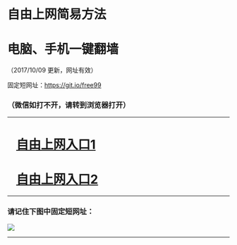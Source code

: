 ﻿# 自由上网简易方法

# 电脑、手机一键翻墙

（2017/10/09 更新，网址有效）

固定短网址：https://git.io/free99

### （微信如打不开，请转到浏览器打开）


***





# &nbsp;&nbsp; <a href="http://ft310664976.fwq-tz-1001.info/fwqtz01.html?t=10090018794 " target="_blank">自由上网入口1</a>
# &nbsp;&nbsp; <a href="http://ft2867219024.fwq-tz-1002.info/fwqtz02.html?t=100900126369 " target="_blank">自由上网入口2</a>
***

### 请记住下图中固定短网址：

<img src="https://s3-us-west-2.amazonaws.com/fwq-1001/yjfq-20170905okok.png" /> 


***

